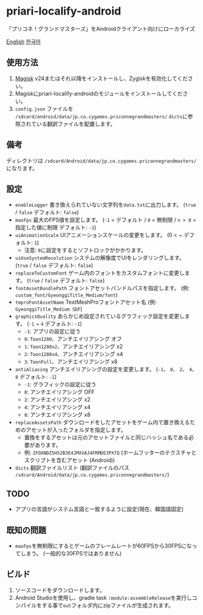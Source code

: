 ﻿# priari-localify-android
「プリコネ！グランドマスターズ」をAndroidクライアント向けにローカライズ

[English](README.md) [한국어](README.ko-KR.md)

## 使用方法
1. [Magisk](https://github.com/topjohnwu/Magisk) v24またはそれ以降をインストールし、Zygiskを有効化してください。
2. Magiskにpriari-localify-androidのモジュールをインストールしてください。
3. `config.json` ファイルを `/sdcard/android/data/jp.co.cygames.priconnegrandmasters/` `dicts`に参照されている翻訳ファイルを配置します。

## 備考
ディレクトリは `/sdcard/Android/data/jp.co.cygames.priconnegrandmasters/` になります。

## 設定
- `enableLogger` 書き換えられていない文字列を`data.txt`に出力します。 (`true` / `false` デフォルト: `false`)
- `maxFps` 最大のFPS値を設定します。 (`-1` = デフォルト / `0` = 無制限 / `n > 0` = 指定した値に制限 デフォルト: `-1`)
- `uiAnimationScale` UIアニメーションスケールの変更をします。 (0 < ~ デフォルト: `1`)
  - 注意: `0`に設定をするとソフトロックがかかります。
- `uiUseSystemResolution` システムの解像度でUIをレンダリングします。 (`true` / `false` デフォルト: `false`)
- `replaceToCustomFont` ゲーム内のフォントをカスタムフォントに変更します。 (`true` / `false` デフォルト: `false`)
- `fontAssetBundlePath` フォントアセットバンドルパスを指定します。 (例: `custom_font/GyeonggiTitle_Medium/font`)
- `tmproFontAssetName` TextMeshProフォントアセット名 (例: `GyeonggiTitle_Medium SDF`)
- `graphicsQuality` あらかじめ設定されているグラフィック設定を変更します。 (`-1` ~ `4` デフォルト: `-1`)
  - `-1`: アプリの設定に従う
  - `0`: `Toon1280`、アンチエイリアシング オフ
  - `1`: `Toon1280x2`、アンチエイリアシング x2
  - `2`: `Toon1280x4`、アンチエイリアシング x4
  - `3`: `ToonFull`、アンチエイリアシング x8
- `antiAliasing` アンチエイリアシングの設定を変更します。 (`-1`、 `0`、 `2`、 `4`、 `8` デフォルト: `-1`)
  - `-1`: グラフィックの設定に従う
  - `0`: アンチエイリアシング OFF
  - `2`: アンチエイリアシング x2
  - `4`: アンチエイリアシング x4
  - `8`: アンチエイリアシング x8
- `replaceAssetsPath` ダウンロードをしたアセットをゲーム内で置き換えるためのアセットが入ったフォルダを指定します。
  - 置換をするアセットは元のアセットファイルと同じハッシュ名である必要があります。
  - 例: `2FOXNDZ5H52B3E4JMXVAJ4FRMDE3PX7Q` (ホームフッターのテクスチャとスクリプトを含むアセット (Android))
- `dicts` 翻訳ファイルリスト (翻訳ファイルのパス `/sdcard/Android/data/jp.co.cygames.priconnegrandmasters/`)

## TODO
- アプリの言語がシステム言語と一致するように設定(現在、韓国語固定)

## 既知の問題
- `maxFps`を無制限にするとゲームのフレームレートが60FPSから30FPSになってしまう。 (一般的な30FPSではありません)

## ビルド
1. ソースコードをダウンロードします。
2. Android Studioを使用し、gradle task `:module:assembleRelease`を実行しコンパイルをする事で`out`フォルダ内にzipファイルが生成されます。
